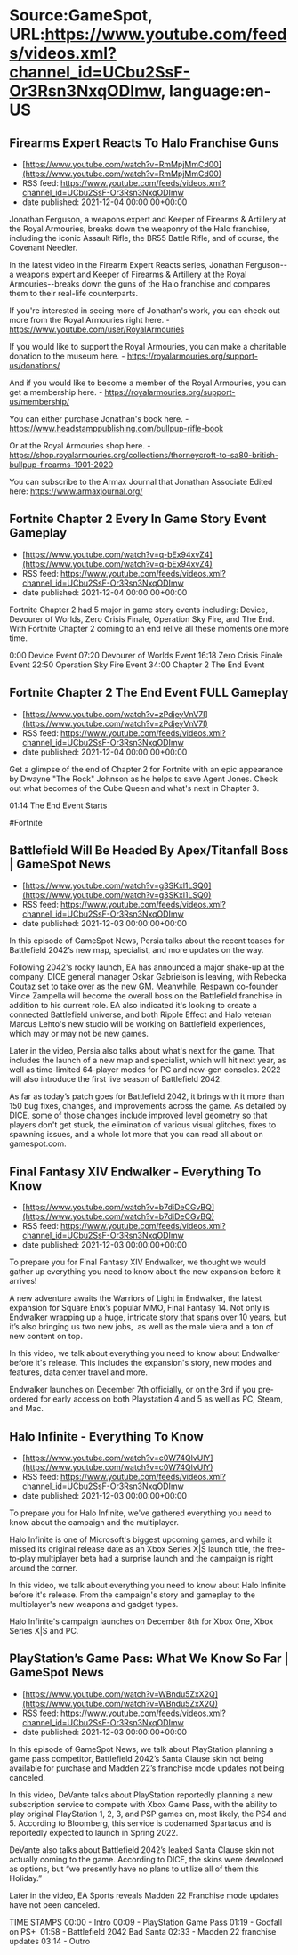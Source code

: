 # Source:GameSpot, URL:https://www.youtube.com/feeds/videos.xml?channel_id=UCbu2SsF-Or3Rsn3NxqODImw, language:en-US

## Firearms Expert Reacts To Halo Franchise Guns
 - [https://www.youtube.com/watch?v=RmMpjMmCd00](https://www.youtube.com/watch?v=RmMpjMmCd00)
 - RSS feed: https://www.youtube.com/feeds/videos.xml?channel_id=UCbu2SsF-Or3Rsn3NxqODImw
 - date published: 2021-12-04 00:00:00+00:00

Jonathan Ferguson, a weapons expert and Keeper of Firearms & Artillery at the Royal Armouries, breaks down the weaponry of the Halo franchise, including the iconic Assault Rifle, the BR55 Battle Rifle, and of course, the Covenant Needler.

In the latest video in the Firearm Expert Reacts series, Jonathan Ferguson--a weapons expert and Keeper of Firearms & Artillery at the Royal Armouries--breaks down the guns of the Halo franchise and compares them to their real-life counterparts.

If you're interested in seeing more of Jonathan's work, you can check out more from the Royal Armouries right here. - https://www.youtube.com/user/RoyalArmouries

If you would like to support the Royal Armouries, you can make a charitable donation to the museum here. - https://royalarmouries.org/support-us/donations/

And if you would like to become a member of the Royal Armouries, you can get a membership here. - https://royalarmouries.org/support-us/membership/

You can either purchase Jonathan's book here. - https://www.headstamppublishing.com/bullpup-rifle-book

Or at the Royal Armouries shop here. - https://shop.royalarmouries.org/collections/thorneycroft-to-sa80-british-bullpup-firearms-1901-2020

You can subscribe to the Armax Journal that Jonathan Associate Edited here: https://www.armaxjournal.org/

## Fortnite Chapter 2 Every In Game Story Event Gameplay
 - [https://www.youtube.com/watch?v=q-bEx94xvZ4](https://www.youtube.com/watch?v=q-bEx94xvZ4)
 - RSS feed: https://www.youtube.com/feeds/videos.xml?channel_id=UCbu2SsF-Or3Rsn3NxqODImw
 - date published: 2021-12-04 00:00:00+00:00

Fortnite Chapter 2 had 5 major in game story events including: Device, Devourer of Worlds, Zero Crisis Finale, Operation Sky Fire, and The End. With Fortnite Chapter 2 coming to an end relive all these moments one more time.

0:00 Device Event
07:20 Devourer of Worlds Event
16:18 Zero Crisis Finale Event
22:50 Operation Sky Fire Event
34:00 Chapter 2 The End Event

## Fortnite Chapter 2 The End Event FULL Gameplay
 - [https://www.youtube.com/watch?v=zPdjeyVnV7I](https://www.youtube.com/watch?v=zPdjeyVnV7I)
 - RSS feed: https://www.youtube.com/feeds/videos.xml?channel_id=UCbu2SsF-Or3Rsn3NxqODImw
 - date published: 2021-12-04 00:00:00+00:00

Get a glimpse of the end of Chapter 2 for Fortnite with an epic appearance by Dwayne "The Rock" Johnson as he helps to save Agent Jones. Check out what becomes of the Cube Queen and what's next in Chapter 3.

01:14 The End Event Starts

#Fortnite

## Battlefield Will Be Headed By Apex/Titanfall Boss | GameSpot News
 - [https://www.youtube.com/watch?v=g3SKxl1LSQ0](https://www.youtube.com/watch?v=g3SKxl1LSQ0)
 - RSS feed: https://www.youtube.com/feeds/videos.xml?channel_id=UCbu2SsF-Or3Rsn3NxqODImw
 - date published: 2021-12-03 00:00:00+00:00

In this episode of GameSpot News, Persia talks about the recent teases for Battlefield 2042’s new map, specialist, and more updates on the way.

Following 2042's rocky launch, EA has announced a major shake-up at the company. DICE general manager Oskar Gabrielson is leaving, with Rebecka Coutaz set to take over as the new GM. Meanwhile, Respawn co-founder Vince Zampella will become the overall boss on the Battlefield franchise in addition to his current role. EA also indicated it's looking to create a connected Battlefield universe, and both Ripple Effect and Halo veteran Marcus Lehto's new studio will be working on Battlefield experiences, which may or may not be new games.

Later in the video, Persia also talks about what's next for the game. That includes the launch of a new map and specialist, which will hit next year, as well as time-limited 64-player modes for PC and new-gen consoles. 2022 will also introduce the first live season of Battlefield 2042. 

As far as today’s patch goes for Battlefield 2042, it brings with it more than 150 bug fixes, changes, and improvements across the game. As detailed by DICE, some of those changes include improved level geometry so that players don't get stuck, the elimination of various visual glitches, fixes to spawning issues, and a whole lot more that you can read all about on gamespot.com.

## Final Fantasy XIV Endwalker - Everything To Know
 - [https://www.youtube.com/watch?v=b7diDeCGvBQ](https://www.youtube.com/watch?v=b7diDeCGvBQ)
 - RSS feed: https://www.youtube.com/feeds/videos.xml?channel_id=UCbu2SsF-Or3Rsn3NxqODImw
 - date published: 2021-12-03 00:00:00+00:00

To prepare you for Final Fantasy XIV Endwalker, we thought we would gather up everything you need to know about the new expansion before it arrives!

A new adventure awaits the Warriors of Light in Endwalker, the latest expansion for Square Enix’s popular MMO, Final Fantasy 14. Not only is Endwalker wrapping up a huge, intricate story that spans over 10 years, but it’s also bringing us two new jobs,  as well as the male viera and a ton of new content on top.

In this video, we talk about everything you need to know about Endwalker before it's release. This includes the expansion's story, new modes and features, data center travel and more. 

Endwalker launches on December 7th officially, or on the 3rd if you pre-ordered for early access on both Playstation 4 and 5 as well as PC, Steam, and Mac.

## Halo Infinite - Everything To Know
 - [https://www.youtube.com/watch?v=c0W74QlvUlY](https://www.youtube.com/watch?v=c0W74QlvUlY)
 - RSS feed: https://www.youtube.com/feeds/videos.xml?channel_id=UCbu2SsF-Or3Rsn3NxqODImw
 - date published: 2021-12-03 00:00:00+00:00

To prepare you for Halo Infinite, we've gathered everything you need to know about the campaign and the multiplayer. 

Halo Infinite is one of Microsoft's biggest upcoming games, and while it missed its original release date as an Xbox Series X|S launch title, the free-to-play multiplayer beta had a surprise launch and the campaign is right around the corner. 

In this video, we talk about everything you need to know about Halo Infinite before it's release. From the campaign's story and gameplay to the multiplayer's new weapons and gadget types.  

Halo Infinite's campaign launches on December 8th for Xbox One, Xbox Series X|S and PC.

## PlayStation’s Game Pass: What We Know So Far | GameSpot News
 - [https://www.youtube.com/watch?v=WBndu5ZxX2Q](https://www.youtube.com/watch?v=WBndu5ZxX2Q)
 - RSS feed: https://www.youtube.com/feeds/videos.xml?channel_id=UCbu2SsF-Or3Rsn3NxqODImw
 - date published: 2021-12-03 00:00:00+00:00

In this episode of GameSpot News, we talk about PlayStation planning a game pass competitor, Battlefield 2042’s Santa Clause skin not being available for purchase and Madden 22’s franchise mode updates not being canceled.  

In this video, DeVante talks about PlayStation reportedly planning a new subscription service to compete with Xbox Game Pass, with the ability to play original PlayStation 1, 2, 3, and PSP games on, most likely, the PS4 and 5. According to Bloomberg, this service is codenamed Spartacus and is reportedly expected to launch in Spring 2022. 

DeVante also talks about Battlefield 2042’s leaked Santa Clause skin not actually coming to the game. According to DICE, the skins were developed as options, but “we presently have no plans to utilize all of them this Holiday.”

Later in the video, EA Sports reveals Madden 22 Franchise mode updates have not been canceled. 

TIME STAMPS
00:00 - Intro
00:09 - PlayStation Game Pass
01:19 - Godfall on PS+ 
01:58 - Battlefield 2042 Bad Santa
02:33 - Madden 22 franchise updates
03:14 - Outro

